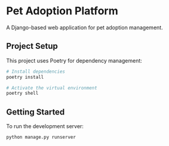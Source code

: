 # Pet Adoption Platform

A Django-based web application for pet adoption management.

## Project Setup

This project uses Poetry for dependency management:

```bash
# Install dependencies
poetry install

# Activate the virtual environment
poetry shell
```

## Getting Started

To run the development server:

```bash
python manage.py runserver
``` 